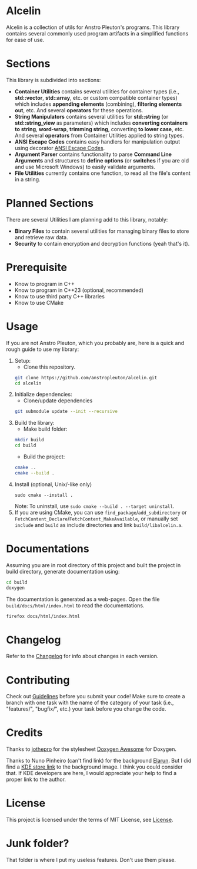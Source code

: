 # Alcelin
Alcelin is a collection of utils for Anstro Pleuton's programs. This library contains several commonly used program artifacts in a simplified functions for ease of use.

# Sections
This library is subdivided into sections:
- **Container Utilities** contains several utilities for container types (i.e., **std::vector**, **std::array**, etc. or custom compatible container types) which includes **appending elements** (combining), **filtering elements out**, etc. And several **operators** for these operations.
- **String Manipulators** contains several utilities for **std::string** (or **std::string_view** as parameters) which includes **converting containers to string**, **word-wrap**, **trimming string**, converting **to lower case**, etc. And several **operators** from Container Utilities applied to string types.
- **ANSI Escape Codes** contains easy handlers for manipulation output using decorator [ANSI Escape Codes](https://en.wikipedia.org/wiki/ANSI_escape_code).
- **Argument Parser** contains functionality to parse **Command Line Arguments** and structures to **define options** (or **switches** if you are old and use Microsoft Windows) to easily validate arguments.
- **File Utilities** currently contains one function, to read all the file's content in a string.

# Planned Sections
There are several Utilities I am planning add to this library, notably:
- **Binary Files** to contain several utilities for managing binary files to store and retrieve raw data.
- **Security** to contain encryption and decryption functions (yeah that's it).

# Prerequisite
- Know to program in C++
- Know to program in C++23 (optional, recommended)
- Know to use third party C++ libraries
- Know to use CMake

# Usage
If you are not Anstro Pleuton, which you probably are, here is a quick and rough guide to use my library:

 1. Setup:
    - Clone this repository.
    ```bash
    git clone https://github.com/anstropleuton/alcelin.git
    cd alcelin
    ```
 2. Initialize dependencies:
    - Clone/update dependencies
    ```bash
    git submodule update --init --recursive
    ```
 3. Build the library:
    - Make build folder:
    ```bash
    mkdir build
    cd build
    ```
    - Build the project:
    ```bash
    cmake ..
    cmake --build .
    ```
 4. Install (optional, Unix/-like only)
    ```
    sudo cmake --install .
    ```
    Note: To uninstall, use `sudo cmake --build . --target uninstall`.
 5. If you are using CMake, you can use `find_package`/`add_subdirectory` or `FetchContent_Declare`/`FetchContent_MakeAvailable`, or manually set `include` and `build` as include directories and link `build/libalcelin.a`.

# Documentations
Assuming you are in root directory of this project and built the project in build directory, generate documentation using:
```bash
cd build
doxygen
```

The documentation is generated as a web-pages. Open the file `build/docs/html/index.html` to read the documentations.
```bash
firefox docs/html/index.html
```

# Changelog
Refer to the [Changelog](Changelog.md) for info about changes in each version.

# Contributing
Check out [Guidelines](Guidelines.md) before you submit your code! Make sure to create a branch with one task with the name of the category of your task (i.e., "features/", "bugfix/", etc.) your task before you change the code.

# Credits
Thanks to [jothepro](https://github.com/jothepro) for the stylesheet [Doxygen Awesome](https://github.com/jothepro/doxygen-awesome-css) for Doxygen.

Thanks to Nuno Pinheiro (can't find link) for the background [Elarun](background.png). But I did find a [KDE store link](https://store.kde.org/p/1162360/) to the background image. I think you could consider that. If KDE developers are here, I would appreciate your help to find a proper link to the author.

# License
This project is licensed under the terms of MIT License, see [License](License.md).

# Junk folder?
That folder is where I put my useless features. Don't use them please.
